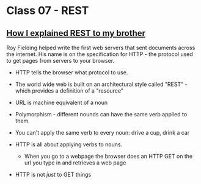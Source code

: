 # Class 07 - REST

## [How I explained REST to my brother](https://gist.github.com/brookr/5977550)

Roy Fielding helped write the first web servers that sent documents across the internet. His name is on the specification for HTTP - the protocol used to get pages from servers to your browser.

* HTTP tells the browser what protocol to use. 

* The world wide web is built on an architectural style called "REST" - which provides a definition of a "resource"

* URL is machine equivalent of a noun

* Polymorphism - different nounds can have the same verb applied to them.

* You can't apply the same verb to every noun: drive a cup, drink a car

* HTTP is all about applying verbs to nouns.
  * When you go to a webpage the browser does an HTTP GET on the url you type in and retrieves a web page

* HTTP is not *just* to GET things
